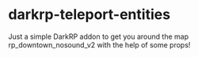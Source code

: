 # darkrp-teleport-entities
Just a simple DarkRP addon to get you around the map rp_downtown_nosound_v2 with the help of some props!
